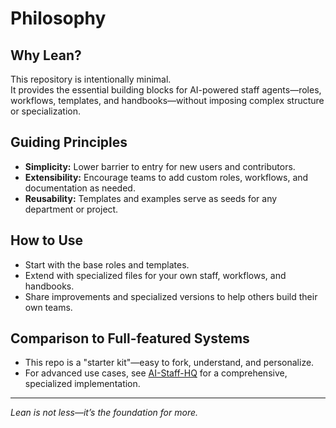 # Philosophy

## Why Lean?

This repository is intentionally minimal.  
It provides the essential building blocks for AI-powered staff agents—roles, workflows, templates, and handbooks—without imposing complex structure or specialization.

## Guiding Principles

- **Simplicity:** Lower barrier to entry for new users and contributors.
- **Extensibility:** Encourage teams to add custom roles, workflows, and documentation as needed.
- **Reusability:** Templates and examples serve as seeds for any department or project.

## How to Use

- Start with the base roles and templates.
- Extend with specialized files for your own staff, workflows, and handbooks.
- Share improvements and specialized versions to help others build their own teams.

## Comparison to Full-featured Systems

- This repo is a "starter kit"—easy to fork, understand, and personalize.
- For advanced use cases, see [AI-Staff-HQ](https://github.com/your-org/AI-Staff-HQ) for a comprehensive, specialized implementation.

---

_Lean is not less—it’s the foundation for more._
